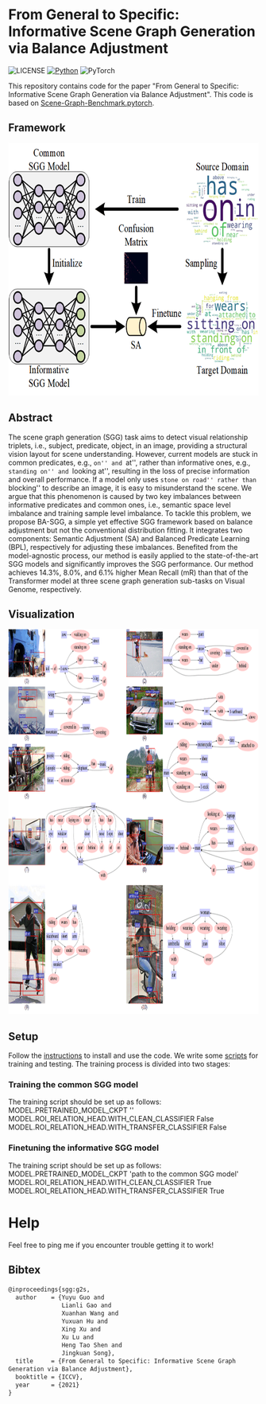 # From General to Specific: Informative Scene Graph Generation via Balance Adjustment

![LICENSE](https://img.shields.io/badge/license-MIT-green)
[![Python](https://img.shields.io/badge/python-3.7-blue.svg)](https://www.python.org/)
![PyTorch](https://img.shields.io/badge/pytorch-1.2.0-%237732a8)

This repository contains code for the paper "From General to Specific: Informative Scene Graph Generation via Balance Adjustment". This code is based on [Scene-Graph-Benchmark.pytorch](https://github.com/KaihuaTang/Scene-Graph-Benchmark.pytorch).

## Framework
<div align=center><img width="672" height="508" src=demo/framework_G2ST.png/></div>

## Abstract
The scene graph generation (SGG) task aims to detect visual relationship triplets, i.e., subject, predicate, object, in an image, providing a structural vision layout for scene understanding. However, current models are stuck in common predicates, e.g., ``on'' and ``at'', rather than informative ones, e.g., ``standing on'' and ``looking at'', resulting in the loss of precise information and overall performance. If a model only uses ``stone on road'' rather than ``blocking'' to describe an image, it is easy to misunderstand the scene. We argue that this phenomenon is caused by two key imbalances between informative predicates and common ones, i.e., semantic space level imbalance and training sample level imbalance. To tackle this problem, we propose BA-SGG, a simple yet effective SGG framework based on balance adjustment but not the conventional distribution fitting. It integrates two components: Semantic Adjustment (SA) and Balanced Predicate Learning (BPL), respectively for adjusting these imbalances. Benefited from the model-agnostic process, our method is easily applied to the state-of-the-art SGG models and significantly improves the SGG performance. Our method achieves 14.3%, 8.0%, and 6.1% higher Mean Recall (mR) than that of the Transformer model at three scene graph generation sub-tasks on Visual Genome, respectively. 

## Visualization
<div align=center><img width="994" height="774" src=demo/vis_res_supp1.png/></div>

## Setup 
Follow the [instructions](https://github.com/KaihuaTang/Scene-Graph-Benchmark.pytorch) to install and use the code. We write some [scripts](https://github.com/ZhuGeKongKong/SSG-G2S/tree/main/scripts) for training and testing.
The training process is divided into two stages:
### Training the common SGG model
The training script should be set up as follows: \
    MODEL.PRETRAINED_MODEL_CKPT '' \
    MODEL.ROI_RELATION_HEAD.WITH_CLEAN_CLASSIFIER False \
    MODEL.ROI_RELATION_HEAD.WITH_TRANSFER_CLASSIFIER False  
### Finetuning the informative SGG model
The training script should be set up as follows: \
    MODEL.PRETRAINED_MODEL_CKPT 'path to the common SGG model' \
    MODEL.ROI_RELATION_HEAD.WITH_CLEAN_CLASSIFIER True \
    MODEL.ROI_RELATION_HEAD.WITH_TRANSFER_CLASSIFIER True  

# Help

Feel free to ping me if you encounter trouble getting it to work!

## Bibtex

```
@inproceedings{sgg:g2s,
  author    = {Yuyu Guo and
               Lianli Gao and
               Xuanhan Wang and
               Yuxuan Hu and
               Xing Xu and
               Xu Lu and
               Heng Tao Shen and
               Jingkuan Song},
  title     = {From General to Specific: Informative Scene Graph Generation via Balance Adjustment},
  booktitle = {ICCV},
  year      = {2021}
}
```
